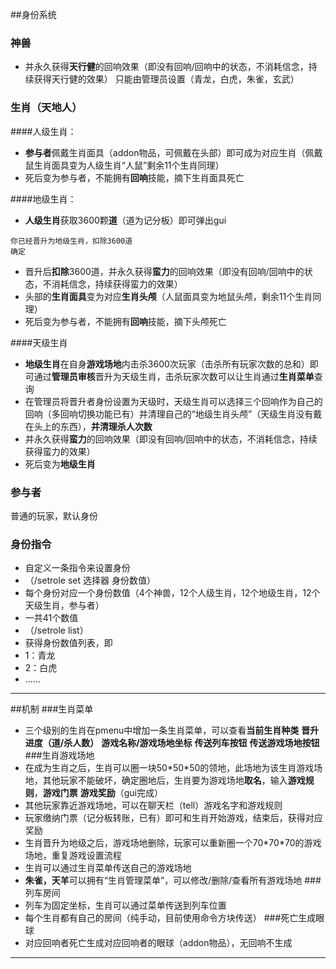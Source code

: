 ##身份系统
### 神兽 
 - 并永久获得**天行健**的回响效果（即没有回响/回响中的状态，不消耗信念，持续获得天行健的效果）
 只能由管理员设置（青龙，白虎，朱雀，玄武）
### 生肖（天地人）
####人级生肖：
 - **参与者**佩戴生肖面具（addon物品，可佩戴在头部）即可成为对应生肖（佩戴鼠生肖面具变为人级生肖“人鼠”剩余11个生肖同理）
 - 死后变为参与者，不能拥有**回响**技能，摘下生肖面具死亡

####地级生肖：
 - **人级生肖**获取3600颗**道**（道为记分板）即可弹出gui
```gui
你已经晋升为地级生肖，扣除3600道
确定
```
 - 晋升后**扣除**3600道，并永久获得**蛮力**的回响效果（即没有回响/回响中的状态，不消耗信念，持续获得蛮力的效果）
 - 头部的**生肖面具**变为对应**生肖头颅**（人鼠面具变为地鼠头颅，剩余11个生肖同理）
 - 死后变为参与者，不能拥有**回响**技能，摘下头颅死亡
  
####天级生肖
 - **地级生肖**在自身**游戏场地**内击杀3600次玩家（击杀所有玩家次数的总和）即可通过**管理员审核**晋升为天级生肖，击杀玩家次数可以让生肖通过**生肖菜单**查询
 - 在管理员将晋升者身份设置为天级时，天级生肖可以选择三个回响作为自己的回响（多回响切换功能已有）并清理自己的“地级生肖头颅”（天级生肖没有戴在头上的东西），**并清理杀人次数**
 - 并永久获得**蛮力**的回响效果（即没有回响/回响中的状态，不消耗信念，持续获得蛮力的效果）
 - 死后变为**地级生肖**
### 参与者
普通的玩家，默认身份

### 身份指令
 - 自定义一条指令来设置身份
  - （/setrole set 选择器 身份数值）
 - 每个身份对应一个身份数值（4个神兽，12个人级生肖，12个地级生肖，12个天级生肖，参与者）
 - 一共41个数值
  - （/setrole list）
 - 获得身份数值列表，即
  - 1：青龙
  - 2：白虎
  - ……
---
##机制
###生肖菜单
- 三个级别的生肖在pmenu中增加一条生肖菜单，可以查看**当前生肖种类** **晋升进度（道/杀人数）** **游戏名称/游戏场地坐标** **传送列车按钮** **传送游戏场地按钮**
###生肖游戏场地
 - 在成为生肖之后，生肖可以圈一块50\*50\*50的领地，此场地为该生肖游戏场地，其他玩家不能破坏，确定圈地后，生肖要为游戏场地**取名**，输入**游戏规则**，**游戏门票** **游戏奖励**（gui完成）
 - 其他玩家靠近游戏场地，可以在聊天栏（tell）游戏名字和游戏规则
 - 玩家缴纳门票（记分板转账，已有）即可和生肖开始游戏，结束后，获得对应奖励
 - 生肖晋升为地级之后，游戏场地删除，玩家可以重新圈一个70\*70\*70的游戏场地，重复游戏设置流程
 - 生肖可以通过生肖菜单传送自己的游戏场地
 - **朱雀，天羊**可以拥有“生肖管理菜单”，可以修改/删除/查看所有游戏场地
###列车房间
- 列车为固定坐标，生肖可以通过菜单传送到列车位置
- 每个生肖都有自己的房间（纯手动，目前使用命令方块传送）
###死亡生成眼球
- 对应回响者死亡生成对应回响者的眼球（addon物品），无回响不生成
---